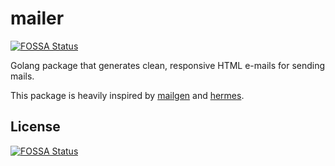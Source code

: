 # mailer
[![FOSSA Status](https://app.fossa.com/api/projects/git%2Bgithub.com%2Ffabmation-gmbh%2Fmailer.svg?type=shield)](https://app.fossa.com/projects/git%2Bgithub.com%2Ffabmation-gmbh%2Fmailer?ref=badge_shield)


Golang package that generates clean, responsive HTML e-mails for sending mails.


This package is heavily inspired by [mailgen](https://github.com/eladnava/mailgen) and [hermes](https://github.com/matcornic/hermes).


## License
[![FOSSA Status](https://app.fossa.com/api/projects/git%2Bgithub.com%2Ffabmation-gmbh%2Fmailer.svg?type=large)](https://app.fossa.com/projects/git%2Bgithub.com%2Ffabmation-gmbh%2Fmailer?ref=badge_large)